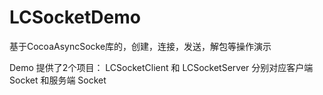 # LCSocketDemo
基于CocoaAsyncSocke库的，创建，连接，发送，解包等操作演示

Demo 提供了2个项目：
LCSocketClient 和 LCSocketServer 分别对应客户端 Socket 和服务端 Socket
